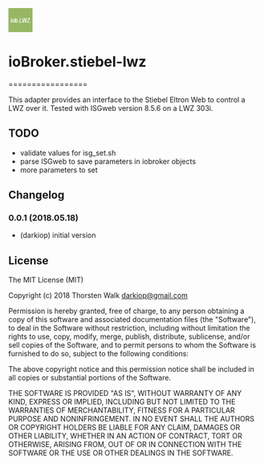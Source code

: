 ![Logo](admin/stiebel-lwz.png)

# ioBroker.stiebel-lwz
=================

This adapter provides an interface to the Stiebel Eltron Web to control a LWZ over it. Tested with ISGweb version 8.5.6 on a LWZ 303i.

## TODO
* validate values for isg_set.sh
* parse ISGweb to save parameters in iobroker objects
* more parameters to set

## Changelog

### 0.0.1 (2018.05.18)
* (darkiop) initial version

## License
The MIT License (MIT)

Copyright (c) 2018 Thorsten Walk <darkiop@gmail.com>

Permission is hereby granted, free of charge, to any person obtaining a copy
of this software and associated documentation files (the "Software"), to deal
in the Software without restriction, including without limitation the rights
to use, copy, modify, merge, publish, distribute, sublicense, and/or sell
copies of the Software, and to permit persons to whom the Software is
furnished to do so, subject to the following conditions:

The above copyright notice and this permission notice shall be included in
all copies or substantial portions of the Software.

THE SOFTWARE IS PROVIDED "AS IS", WITHOUT WARRANTY OF ANY KIND, EXPRESS OR
IMPLIED, INCLUDING BUT NOT LIMITED TO THE WARRANTIES OF MERCHANTABILITY,
FITNESS FOR A PARTICULAR PURPOSE AND NONINFRINGEMENT. IN NO EVENT SHALL THE
AUTHORS OR COPYRIGHT HOLDERS BE LIABLE FOR ANY CLAIM, DAMAGES OR OTHER
LIABILITY, WHETHER IN AN ACTION OF CONTRACT, TORT OR OTHERWISE, ARISING FROM,
OUT OF OR IN CONNECTION WITH THE SOFTWARE OR THE USE OR OTHER DEALINGS IN
THE SOFTWARE.
